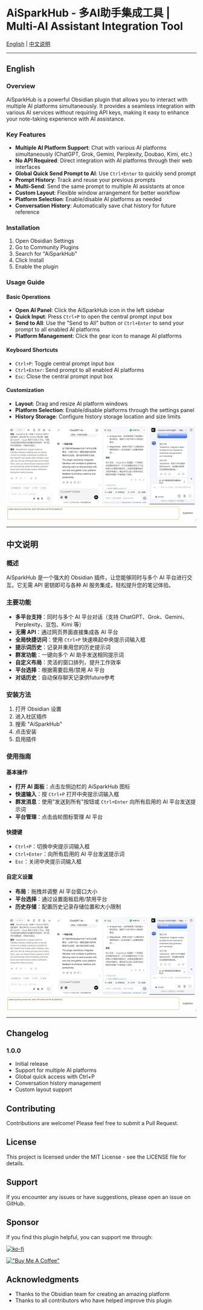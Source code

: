 # AiSparkHub - 多AI助手集成工具 | Multi-AI Assistant Integration Tool

[English](#english) | [中文说明](#chinese)

---

<a name="english"></a>
## English

### Overview
AiSparkHub is a powerful Obsidian plugin that allows you to interact with multiple AI platforms simultaneously. It provides a seamless integration with various AI services without requiring API keys, making it easy to enhance your note-taking experience with AI assistance.

### Key Features
- **Multiple AI Platform Support**: Chat with various AI platforms simultaneously (ChatGPT, Grok, Gemini, Perplexity, Doubao, Kimi, etc.)
- **No API Required**: Direct integration with AI platforms through their web interfaces
- **Global Quick Send Prompt to AI**: Use `Ctrl+Enter` to quickly send prompt
- **Prompt History**: Track and reuse your previous prompts
- **Multi-Send**: Send the same prompt to multiple AI assistants at once
- **Custom Layout**: Flexible window arrangement for better workflow
- **Platform Selection**: Enable/disable AI platforms as needed
- **Conversation History**: Automatically save chat history for future reference

### Installation
1. Open Obsidian Settings
2. Go to Community Plugins
3. Search for "AiSparkHub"
4. Click Install
5. Enable the plugin

### Usage Guide

#### Basic Operations
- **Open AI Panel**: Click the AiSparkHub icon in the left sidebar
- **Quick Input**: Press `Ctrl+P` to open the central prompt input box
- **Send to All**: Use the "Send to All" button or `Ctrl+Enter` to send your prompt to all enabled AI platforms
- **Platform Management**: Click the gear icon to manage AI platforms

#### Keyboard Shortcuts
- `Ctrl+P`: Toggle central prompt input box
- `Ctrl+Enter`: Send prompt to all enabled AI platforms
- `Esc`: Close the central prompt input box

#### Customization
- **Layout**: Drag and resize AI platform windows
- **Platform Selection**: Enable/disable platforms through the settings panel
- **History Storage**: Configure history storage location and size limits

![多AI对话界面](images/AiSparkHub.png)

---

<a name="chinese"></a>
## 中文说明

### 概述
AiSparkHub 是一个强大的 Obsidian 插件，让您能够同时与多个 AI 平台进行交互。它无需 API 密钥即可与各种 AI 服务集成，轻松提升您的笔记体验。

### 主要功能
- **多平台支持**：同时与多个 AI 平台对话（支持 ChatGPT、Grok、Gemini、Perplexity、豆包、Kimi 等）
- **无需 API**：通过网页界面直接集成各 AI 平台
- **全局快捷访问**：使用 `Ctrl+P` 快速唤起中央提示词输入框
- **提示词历史**：记录并重用您的历史提示词
- **群发功能**：一键向多个 AI 助手发送相同提示词
- **自定义布局**：灵活的窗口排列，提升工作效率
- **平台选择**：根据需要启用/禁用 AI 平台
- **对话历史**：自动保存聊天记录供future参考

### 安装方法
1. 打开 Obsidian 设置
2. 进入社区插件
3. 搜索 "AiSparkHub"
4. 点击安装
5. 启用插件

### 使用指南

#### 基本操作
- **打开 AI 面板**：点击左侧边栏的 AiSparkHub 图标
- **快速输入**：按 `Ctrl+P` 打开中央提示词输入框
- **群发消息**：使用"发送到所有"按钮或 `Ctrl+Enter` 向所有启用的 AI 平台发送提示词
- **平台管理**：点击齿轮图标管理 AI 平台

#### 快捷键
- `Ctrl+P`：切换中央提示词输入框
- `Ctrl+Enter`：向所有启用的 AI 平台发送提示词
- `Esc`：关闭中央提示词输入框

#### 自定义设置
- **布局**：拖拽并调整 AI 平台窗口大小
- **平台选择**：通过设置面板启用/禁用平台
- **历史存储**：配置历史记录存储位置和大小限制

![多AI对话界面](images/AiSparkHub.png)

---

## Changelog

### 1.0.0
- Initial release
- Support for multiple AI platforms
- Global quick access with Ctrl+P
- Conversation history management
- Custom layout support

## Contributing

Contributions are welcome! Please feel free to submit a Pull Request.

## License

This project is licensed under the MIT License - see the LICENSE file for details.

## Support

If you encounter any issues or have suggestions, please open an issue on GitHub.

## Sponsor

If you find this plugin helpful, you can support me through:

[![ko-fi](https://ko-fi.com/img/githubbutton_sm.svg)](https://ko-fi.com/tengledeng)

[!["Buy Me A Coffee"](https://www.buymeacoffee.com/assets/img/custom_images/orange_img.png)](https://buymeacoffee.com/tengledeng)

## Acknowledgments

- Thanks to the Obsidian team for creating an amazing platform
- Thanks to all contributors who have helped improve this plugin

